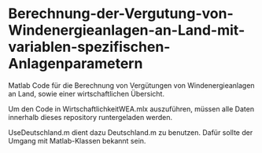 # Berechnung-der-Vergutung-von-Windenergieanlagen-an-Land-mit-variablen-spezifischen-Anlagenparametern
Matlab Code für die Berechnung von Vergütungen von Windenergieanlagen an Land, sowie einer wirtschaftlichen Übersicht.

Um den Code in WirtschaftlichkeitWEA.mlx auszuführen, müssen alle Daten innerhalb dieses repository runtergeladen werden.

UseDeutschland.m dient dazu Deutschland.m zu benutzen. Dafür sollte der Umgang mit Matlab-Klassen bekannt sein.

